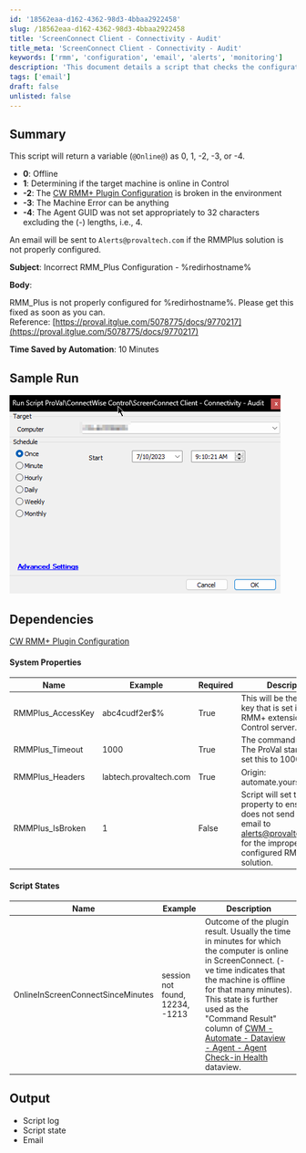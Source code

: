 ```yaml
---
id: '18562eaa-d162-4362-98d3-4bbaa2922458'
slug: /18562eaa-d162-4362-98d3-4bbaa2922458
title: 'ScreenConnect Client - Connectivity - Audit'
title_meta: 'ScreenConnect Client - Connectivity - Audit'
keywords: ['rmm', 'configuration', 'email', 'alerts', 'monitoring']
description: 'This document details a script that checks the configuration of the RMM_Plus solution and sends an alert email if it is not properly configured. It outlines possible outcomes, system properties required for the script to run, and provides a sample run of the script.'
tags: ['email']
draft: false
unlisted: false
---
```


## Summary

This script will return a variable (`@Online@`) as 0, 1, -2, -3, or -4.  
- **0**: Offline  
- **1**: Determining if the target machine is online in Control  
- **-2**: The [CW RMM+ Plugin Configuration](https://proval.itglue.com/5078775/docs/9770217) is broken in the environment  
- **-3**: The Machine Error can be anything  
- **-4**: The Agent GUID was not set appropriately to 32 characters excluding the (-) lengths, i.e., 4.

An email will be sent to `Alerts@provaltech.com` if the RMMPlus solution is not properly configured.

**Subject**: Incorrect RMM_Plus Configuration - %redirhostname%

**Body**:

RMM_Plus is not properly configured for %redirhostname%. Please get this fixed as soon as you can.  
Reference: [https://proval.itglue.com/5078775/docs/9770217](https://proval.itglue.com/5078775/docs/9770217)

**Time Saved by Automation**: 10 Minutes

## Sample Run

![Sample Run](../../../static/img/ScreenConnect-Client---Connectivity---Audit/image_1.png)

## Dependencies

[CW RMM+ Plugin Configuration](https://proval.itglue.com/5078775/docs/9770217)

#### System Properties

| Name                  | Example                | Required | Description                                                                                         |
|-----------------------|------------------------|----------|-----------------------------------------------------------------------------------------------------|
| RMMPlus_AccessKey     | abc4cudf2er$%          | True     | This will be the access key that is set in the RMM+ extension on the Control server.              |
| RMMPlus_Timeout       | 1000                   | True     | The command timeout. The ProVal standard is to set this to 1000.                                  |
| RMMPlus_Headers       | labtech.provaltech.com  | True     | Origin: automate.yourserver.com                                                                     |
| RMMPlus_IsBroken      | 1                      | False    | Script will set this property to ensure that it does not send another email to [alerts@provaltech.com](mailto:alerts@provaltech.com) for the improperly configured RMM+ solution. |

#### Script States

| Name                             | Example                   | Description                                                                                                                                                                                                         |
|----------------------------------|---------------------------|---------------------------------------------------------------------------------------------------------------------------------------------------------------------------------------------------------------------|
| OnlineInScreenConnectSinceMinutes | session not found, 12234, -1213 | Outcome of the plugin result. Usually the time in minutes for which the computer is online in ScreenConnect. (-ve time indicates that the machine is offline for that many minutes). This state is further used as the "Command Result" column of [CWM - Automate - Dataview - Agent - Agent Check-in Health](<../dataviews/Agent - Agent Check-in Health.md>) dataview. |

## Output

- Script log
- Script state
- Email


